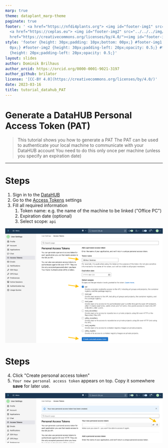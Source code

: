 ```yaml
---
marp: true
theme: dataplant_marp-theme
paginate: true
footer: ' <a href="https://nfdi4plants.org"> <img id="footer-img1" src="../../../img/_logos/DataPLANT/DataPLANT_logo_square_bg_transparent.svg"></a>
  <a href="https://ceplas.eu"> <img id="footer-img2" src="../../../img/_logos/CEPLAS/CEPLAS_Icon.jpeg"></a><a
  href="https://creativecommons.org/licenses/by/4.0/"><img id="footer-img3" src="../../../img/_logos/CreativeCommons/by.svg"></a> '
style: 'footer {height: 30px;padding: 10px;bottom: 00px;} #footer-img1 {height: 30px;padding-left:
  0px;} #footer-img2 {height: 30px;padding-left: 20px;opacity: 0.5;} #footer-img3
  {height: 20px;padding-left: 20px;opacity: 0.5;}'
layout: slides
author: Dominik Brilhaus
author_orcid: https://orcid.org/0000-0001-9021-3197
author_github: brilator
license: '[CC-BY 4.0](https://creativecommons.org/licenses/by/4.0/)'
date: 2023-03-16
title: tutorial_datahub_PAT
---
```


# Generate a DataHUB Personal Access Token (PAT)

> This tutorial shows you how to generate a PAT
> The PAT can be used to authenticate your local machine to communicate with your DataHUB account
> You need to do this only once per machine (unless you specify an expiration date)

<!-- Source to slide(s) -->
<!-- ../../bricks/tutorial_datahub_PAT-title.md -->


---

# Steps

1. Sign in to the [DataHUB](https://git.nfdi4plants.org/)
2. Go to the [Access Tokens](https://git.nfdi4plants.org/-/profile/personal_access_tokens) settings
3. Fill all required information
   1. Token name: e.g. the name of the machine to be linked ("Office PC")
   2. Expiration date (optional)
   3. Select scope: `api`

![bg right w:600](../../../img/datahub_accessToken.png)

# Steps

4. Click "Create personal access token"
5. `Your new personal access token` appears on top. Copy it somewhere **save** for later use.

![Access Token w:800](../../../img/datahub_accessToken_02.png)

<!-- Source to slide(s) -->
<!-- ../../bricks/tutorial_datahub_PAT-Steps.md -->



